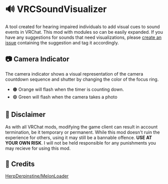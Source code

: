 # 🔊 VRCSoundVisualizer
A tool created for hearing impaired individuals to add visual cues to sound events in VRChat. This mod with modules so can be easily expanded. If you have any suggestions for sounds that need visualizations, please [create an issue](https://github.com/benaclejames/VRCSoundVisualizer/issues/new) containing the suggestion and tag it accordingly.

## 📷 Camera Indicator
The camera indicator shows a visual representation of the camera countdown sequence and shutter by changing the color of the focus ring. 
- 🟠 Orange will flash when the timer is counting down.
- 🟢 Green will flash when the camera takes a photo

## 📜 Disclaimer
As with all VRChat mods, modifying the game client can result in account termination, be it temporary or permanent. While this mod doesn't ruin the experience for others, using it may still be a bannable offence.
**USE AT YOUR OWN RISK**. I will not be held responsible for any punishments you may recieve for using this mod.

## 👋 Credits
[HerpDerpinstine/MelonLoader](https://github.com/HerpDerpinstine/MelonLoader)
